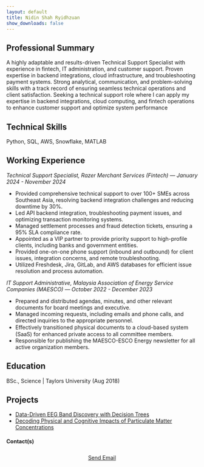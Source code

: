 ```yaml
---
layout: default
title: Nidin Shah Ryidhzuan
show_downloads: false
---
```


## Professional Summary
A highly adaptable and results-driven Technical Support Specialist with experience in fintech, IT administration, and
customer support. Proven expertise in backend integrations, cloud infrastructure, and troubleshooting payment
systems. Strong analytical, communication, and problem-solving skills with a track record of ensuring seamless
technical operations and client satisfaction. Seeking a technical support role where I can apply my expertise in backend
integrations, cloud computing, and fintech operations to enhance customer support and optimize system performance


## Technical Skills
Python, SQL, AWS, Snowflake, MATLAB

## Working Experience 
*Technical Support Specialist, Razer Merchant Services (Fintech) — January 2024 - November 2024*
<div class="content">
  <ul>
    <li>Provided comprehensive technical support to over 100+ SMEs across Southeast Asia, resolving backend integration challenges and reducing downtime by 30%.</li>
    <li>Led API backend integration, troubleshooting payment issues, and optimizing transaction monitoring systems.</li>
    <li>Managed settlement processes and fraud detection tickets, ensuring a 95% SLA compliance rate.</li>
    <li>Appointed as a VIP partner to provide priority support to high-profile clients, including banks and government entities.</li>
    <li>Provided one-on-one phone support (inbound and outbound) for client issues, integration concerns, and remote troubleshooting.</li>
    <li>Utilized Freshdesk, Jira, GitLab, and AWS databases for efficient issue resolution and process automation.</li>
  </ul>
</div>

*IT Support Administrative, Malaysia Association of Energy Service Companies (MAESCO) — October 2022 -
December 2023*
- Prepared and distributed agendas, minutes, and other relevant documents for board meetings and executive.
- Managed incoming requests, including emails and phone calls, and directed inquiries to the appropriate personnel.
- Eﬀectively transitioned physical documents to a cloud-based system (SaaS) for enhanced private access to all
committee members.
- Responsible for publishing the MAESCO-ESCO Energy newsletter for all active organization members.





## Education
BSc., Science | Taylors University (Aug 2018)

## Projects
- [Data-Driven EEG Band Discovery with Decision Trees](https://www.mdpi.com/1424-8220/22/8/3048)
- [Decoding Physical and Cognitive Impacts of Particulate Matter Concentrations](https://www.mdpi.com/1424-8220/22/11/4240)

#### Contact(s)
 <div style="text-align: center; margin-top: 20px;">
  <a href="mailto:nidinshah@outlook.com" class="fancy-btn" aria-label="Send Email" 
     style="font-size: 14px; padding: 6px 10px; display: inline-block;">
    <i class="fas fa-envelope" style="font-size: 12px;"></i> Send Email
  </a>
</div>
